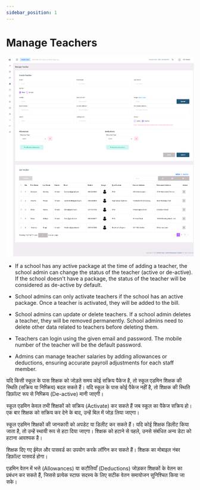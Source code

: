 ```yaml
---
sidebar_position: 1
---
```


# Manage Teachers

![e-School SaaS](../../static/images/schooladmin/create-teacher.png)

- If a school has any active package at the time of adding a teacher, the school admin can change the status of the teacher (active or de-active). If the school doesn't have a package, the status of the teacher will be considered as de-active by default.

- School admins can only activate teachers if the school has an active package. Once a teacher is activated, they will be added to the bill.

- School admins can update or delete teachers. If a school admin deletes a teacher, they will be removed permanently. School admins need to delete other data related to teachers before deleting them.

- Teachers can login using the given email and password. The mobile number of the teacher will be the default password.

- Admins can manage teacher salaries by adding allowances or deductions, ensuring accurate payroll adjustments for each staff member. 


यदि किसी स्कूल के पास शिक्षक को जोड़ते समय कोई सक्रिय पैकेज है, तो स्कूल एडमिन शिक्षक की स्थिति (सक्रिय या निष्क्रिय) बदल सकते हैं। यदि स्कूल के पास कोई पैकेज नहीं है, तो शिक्षक की स्थिति डिफ़ॉल्ट रूप से निष्क्रिय (De-active) मानी जाएगी।

स्कूल एडमिन केवल तभी शिक्षकों को सक्रिय (Activate) कर सकते हैं जब स्कूल का पैकेज सक्रिय हो। एक बार शिक्षक को सक्रिय कर देने के बाद, उन्हें बिल में जोड़ लिया जाएगा।

स्कूल एडमिन शिक्षकों की जानकारी को अपडेट या डिलीट कर सकते हैं। यदि कोई शिक्षक डिलीट किया जाता है, तो उन्हें स्थायी रूप से हटा दिया जाएगा। शिक्षक को हटाने से पहले, उनसे संबंधित अन्य डेटा को हटाना आवश्यक है।

शिक्षक दिए गए ईमेल और पासवर्ड का उपयोग करके लॉगिन कर सकते हैं। शिक्षक का मोबाइल नंबर डिफ़ॉल्ट पासवर्ड होगा।

एडमिन वेतन में भत्ते (Allowances) या कटौतियाँ (Deductions) जोड़कर शिक्षकों के वेतन का प्रबंधन कर सकते हैं, जिससे प्रत्येक स्टाफ सदस्य के लिए सटीक वेतन समायोजन सुनिश्चित किया जा सके।